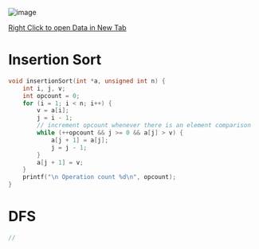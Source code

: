 ![image](https://github.com/sam-trg/daa-lab/assets/90459209/a82f4296-d2b4-42a1-af20-770128105523)


[Right Click to open Data in New Tab](https://learnermanipal-my.sharepoint.com/:x:/r/personal/samarth_mitblr2022_learner_manipal_edu/Documents/DAA-LAB.xlsx?d=w5297308de2a242258f09dad285d6c59e&csf=1&web=1&e=Vsiwxs&nav=MTVfezVFMzQ4MDRCLUZEQTQtNDlFQS1BRjYwLUZDQzZGODM4RUVFNX0)

# Insertion Sort
```c
void insertionSort(int *a, unsigned int n) {
    int i, j, v;
    int opcount = 0;
    for (i = 1; i < n; i++) {
        v = a[i];
        j = i - 1;
        // increment opcount whenever there is an element comparison
        while (++opcount && j >= 0 && a[j] > v) {
            a[j + 1] = a[j];
            j = j - 1;
        }
        a[j + 1] = v;
    }
    printf("\n Operation count %d\n", opcount);
}

```

# DFS
```c
//
```
